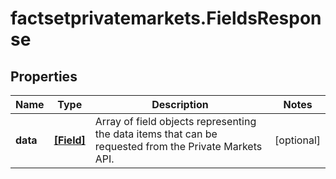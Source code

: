 # factsetprivatemarkets.FieldsResponse

## Properties

Name | Type | Description | Notes
------------ | ------------- | ------------- | -------------
**data** | [**[Field]**](Field.md) | Array of field objects representing the data items that can be requested from the Private Markets API.  | [optional] 


